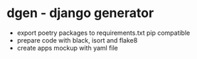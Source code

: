 # dgen - django generator

- export poetry packages to requirements.txt pip compatible
- prepare code with black, isort and flake8
- create apps mockup with yaml file